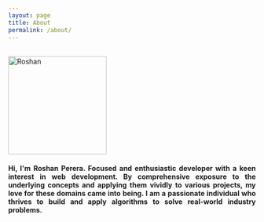 ```yaml
---
layout: page
title: About
permalink: /about/
---
```


<main class="container">
    <div class="row align-items-md-stretch border rounded-3 text-bg-light">
        <div class="col-md-4"><br />
            <div class="rounded-3">
                <img class="center-block" src="https://avatars.githubusercontent.com/u/68834456?v=4" class="bd-placeholder-img rounded-circle" alt="Roshan" width="200" height="200" role="img" />
            </div>
        </div>
        <div class="col-md-8" style="text-align: justify;">        
            <h4>Hi, I'm Roshan Perera. Focused and enthusiastic developer with a keen interest in web development. By comprehensive exposure to the underlying concepts and applying them vividly to various projects, my love for these domains came into being. I am a passionate individual who thrives to build and apply algorithms to solve real-world industry problems.</h4>
         </div>
    </div>
</main>

<script src="/js/jquery.min.js"></script>
<script src="/js/bootstrap.min.js"></script>
<link rel="stylesheet" type="text/css" href="/css/styles.css"/>
<link rel="stylesheet" type="text/css" href="/css/bootstrap.min.css"/>
